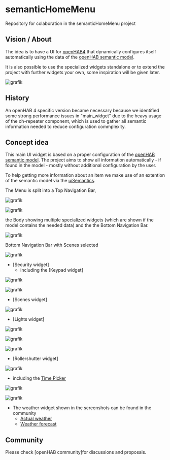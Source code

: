 # semanticHomeMenu
Repository for colaboration in the semanticHomeMenu project

## Vision / About
The idea is to have a UI for [openHAB4](https://www.openhab.org/) that dynamically  configures itself automatically using the data of the [openHAB semantic model](https://www.openhab.org/docs/tutorial/model.html#semantic-model).

It is also possible to use the specialized widgets standalone or to extend the project with further widgets your own, some inspiration will be given later.

![grafik](https://github.com/hmerk/semanticHomeMenu/blob/main/screenshots/Startscreen.jpg)

## History
An openHAB 4 specific version became necessary because we identified some strong performance issues in "main_widget" due to the heavy usage of the oh-repeater component, which is used to gather all semantic information needed to reduce configuration commplexity.

## Concept idea
This main UI widget is based on a proper configuration of the [openHAB semantic model](https://www.openhab.org/docs/tutorial/model.html#semantic-model). The project aims to show all information automatically - if found in the model - mostly without additional configuration by the user.

To help getting more information about an item we make use of an extention of the semantic model via the [uiSemantics](https://community.openhab.org/t/semantic-ui-using-enriched-semantic-to-ease-ui-creation/116882).

The Menu is split into a Top Navigation Bar,

![grafik](https://github.com/hmerk/semanticHomeMenu/blob/main/screenshots//TopNavbar_unselected.jpg)

![grafik](https://github.com/hmerk/semanticHomeMenu/blob/main/screenshots/TopNavbar_selected.jpg)

the Body showing multiple specialized widgets (which are shown if the model contains the needed data) 
and the the Bottom Navigation Bar.

![grafik](https://github.com/hmerk/semanticHomeMenu/blob/main/screenshots/BottomNavbar_unselected.jpg)

Bottom Navigation Bar with Scenes selected

![grafik](https://github.com/hmerk/semanticHomeMenu/blob/main/screenshots/BottomNavbar_ScenesSelected.jpg)

* [Security widget]
  * including the [Keypad widget]
  
![grafik](https://github.com/hmerk/semanticHomeMenu/blob/main/screenshots/Security.jpg)
  
![grafik](https://github.com/hmerk/semanticHomeMenu/blob/main/screenshots/SecurityPinPad.jpg)
* [Scenes widget]
  
![grafik](https://github.com/hmerk/semanticHomeMenu/blob/main/screenshots/Scenes.jpg)
* [Lights widget]
  
![grafik](https://github.com/hmerk/semanticHomeMenu/blob/main/screenshots/SwitchableLightOff.jpg)
  
![grafik](https://github.com/hmerk/semanticHomeMenu/blob/main/screenshots/DimmableLightOff.jpg)
  
![grafik](https://github.com/hmerk/semanticHomeMenu/blob/main/screenshots/ColorLightOff.jpg)
* [Rollershutter widget]

![grafik](https://github.com/hmerk/semanticHomeMenu/blob/main/screenshots/Rollershutter.jpg)
  * including the [Time Picker](https://community.openhab.org/t/time-picker/118865)
  
![grafik](https://github.com/hmerk/semanticHomeMenu/blob/main/screenshots/RadiatorControl.jpg)
  
![grafik](https://github.com/hmerk/semanticHomeMenu/blob/main/screenshots/HVAC.jpg)
* The weather widget shown in the screenshots can be found in the community
  * [Actual weather](https://community.openhab.org/t/oh3-main-ui-examples/117928/22)
  * [Weather forecast](https://community.openhab.org/t/oh3-main-ui-examples/117928/30)
  
## Community
Please check [openHAB community]for discussions and proposals.

